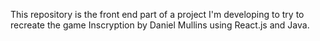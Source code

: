 This repository is the front end part of a project I'm developing to try to recreate the game Inscryption by Daniel Mullins using React.js and Java.
